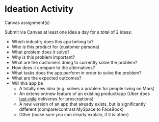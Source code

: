 # Ideation Activity

Canvas assignment(s)

Submit via Canvas at least one idea a day for a total of 2 ideas:

- Which industry does this app belong to?
- Who is this product for (customer persona)
- What problem does it solve?
- Why is this problem important?
- What are the customers doing to currently solve the problem?
- How does it compare to the alternatives?
- What tasks does the app perform in order to solve the problem?
- What are the expected outcomes?
- Will this app be
  - A totally new idea (e.g. solves a problem for people living on Mars)
  - An extension/new feature of an existing product/app (Uber does [last-mile](<https://en.wikipedia.org/wiki/Last_mile_(transportation)>) deliveries for prescriptions)
  - A new version of an app that already exists, but is significantly different (compare/contrast MySpace to FaceBook)
  - Other (make sure you can clearly explain, if it is other)
